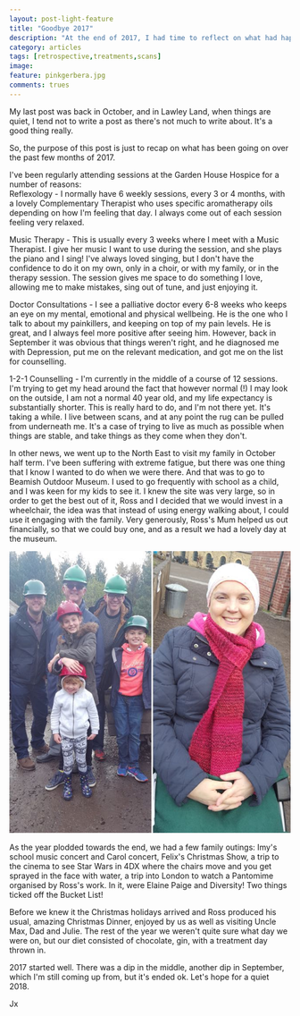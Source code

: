 ```yaml
---
layout: post-light-feature
title: "Goodbye 2017"
description: "At the end of 2017, I had time to reflect on what had happened during the year."
category: articles
tags: [retrospective,treatments,scans]
image:
feature: pinkgerbera.jpg
comments: trues
---
```


My last post was back in October, and in Lawley Land, when things are quiet, I tend not to write a post as there's not much to write about.  It's a good thing really.

So, the purpose of this post is just to recap on what has been going on over the past few months of 2017.

I've been regularly attending sessions at the Garden House Hospice for a number of reasons:  
Reflexology - I normally have 6 weekly sessions, every 3 or 4 months, with a lovely Complementary Therapist who uses specific aromatherapy oils depending on how I'm feeling that day.  I always come out of each session feeling very relaxed.

Music Therapy - This is usually every 3 weeks where I meet with a Music Therapist.  I give her music I want to use during the session, and she plays the piano and I sing!  I've always loved singing, but I don't have the confidence to do it on my own, only in a choir, or with my family, or in the therapy session. The session gives me space to do something I love, allowing me to make mistakes, sing out of tune, and just enjoying it.

Doctor Consultations - I see a palliative doctor every 6-8 weeks who keeps an eye on my mental, emotional and physical wellbeing. He is the one who I talk to about my painkillers, and keeping on top of my pain levels. He is great, and I always feel more positive after seeing him.  However, back in September it was obvious that things weren't right, and he diagnosed me with Depression, put me on the relevant medication, and got me on the list for counselling.

1-2-1 Counselling - I'm currently in the middle of a course of 12 sessions.  I'm trying to get my head around the fact that however normal (!) I may look on the outside, I am not a normal 40 year old, and my life expectancy is substantially shorter.  This is really hard to do, and I'm not there yet.  It's taking a while.  I live between scans, and at any point the rug can be pulled from underneath me.  It's a case of trying to live as much as possible when things are stable, and take things as they come when they don't.

In other news, we went up to the North East to visit my family in October half term.  I've been suffering with extreme fatigue, but there was one thing that I know I wanted to do when we were there.  And that was to go to Beamish Outdoor Museum.  I used to go frequently with school as a child, and I was keen for my kids to see it.  I knew the site was very large, so in order to get the best out of it, Ross and I decided that we would invest in a wheelchair, the idea was that instead of using energy walking about, I could use it engaging with the family.  Very generously, Ross's Mum helped us out financially, so that we could buy one, and as a result we had a lovely day at the museum.

<p class="center">
<img src="/images/2017beamish.jpg" alt="Beamish"/>
</p>

As the year plodded towards the end, we had a few family outings:  Imy's school music concert and Carol concert, Felix's Christmas Show, a trip to the cinema to see Star Wars in 4DX where the chairs move and you get sprayed in the face with water, a trip into London to watch a Pantomime organised by Ross's work.  In it, were Elaine Paige and Diversity!  Two things ticked off the Bucket List!

Before we knew it the Christmas holidays arrived and Ross produced his usual, amazing Christmas Dinner, enjoyed by us as well as visiting Uncle Max, Dad and Julie.
The rest of the year we weren't quite sure what day we were on, but our diet consisted of chocolate, gin, with a treatment day thrown in.

2017 started well.  There was a dip in the middle, another dip in September, which I'm still coming up from, but it's ended ok.  Let's hope for a quiet 2018.

Jx
